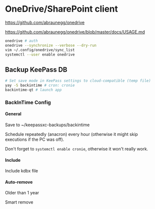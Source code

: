 # OneDrive/SharePoint client

https://github.com/abraunegg/onedrive

https://github.com/abraunegg/onedrive/blob/master/docs/USAGE.md

```bash
onedrive # auth
onedrive --synchronize --verbose --dry-run
vim ~/.config/onedrive/sync_list
systemctl --user enable onedrive
```

## Backup KeePass DB

```bash
# Set save mode in KeePass settings to cloud-compatible (temp file)
yay -S backintime # cron: cronie
backintime-qt # launch app
```

### BackInTime Config

#### General

Save to ~/keepassxc-backups/backintime

Schedule repeatedly (anacron) every hour (otherwise it might skip executions if the PC was off).

Don't forget to `systemctl enable cronie`, otherwise it won't really work.

#### Include

Include kdbx file

#### Auto-remove

Older than 1 year

Smart remove

